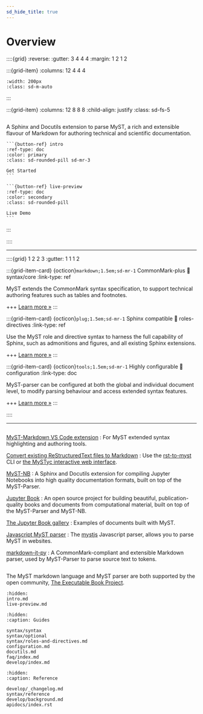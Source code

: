 ```yaml
---
sd_hide_title: true
---
```


# Overview

::::{grid}
:reverse:
:gutter: 3 4 4 4
:margin: 1 2 1 2

:::{grid-item}
:columns: 12 4 4 4

```{image} _static/logo-square.svg
:width: 200px
:class: sd-m-auto
```

:::

:::{grid-item}
:columns: 12 8 8 8
:child-align: justify
:class: sd-fs-5

```{rubric} MyST - Markedly Structured Text - Parser
```

A Sphinx and Docutils extension to parse MyST,
a rich and extensible flavour of Markdown for authoring technical and scientific documentation.

````{div} sd-d-flex-row
```{button-ref} intro
:ref-type: doc
:color: primary
:class: sd-rounded-pill sd-mr-3

Get Started
```

```{button-ref} live-preview
:ref-type: doc
:color: secondary
:class: sd-rounded-pill

Live Demo
```
````

:::

::::

---

::::{grid} 1 2 2 3
:gutter: 1 1 1 2

:::{grid-item-card} {octicon}`markdown;1.5em;sd-mr-1` CommonMark-plus
:link: syntax/core
:link-type: ref

MyST extends the CommonMark syntax specification, to support technical authoring features such as tables and footnotes.

+++
[Learn more »](syntax/core)
:::

:::{grid-item-card} {octicon}`plug;1.5em;sd-mr-1` Sphinx compatible
:link: roles-directives
:link-type: ref

Use the MyST role and directive syntax to harness the full capability of Sphinx, such as admonitions and figures, and all existing Sphinx extensions.

+++
[Learn more »](roles-directives)
:::

:::{grid-item-card} {octicon}`tools;1.5em;sd-mr-1` Highly configurable
:link: configuration
:link-type: doc

MyST-parser can be configured at both the global and individual document level,
to modify parsing behaviour and access extended syntax features.

+++
[Learn more »](configuration)
:::

::::

---

```{rubric} Additional resources
```

[MyST-Markdown VS Code extension](https://marketplace.visualstudio.com/items?itemName=ExecutableBookProject.myst-highlight)
: For MyST extended syntax highlighting and authoring tools.

[Convert existing ReStructuredText files to Markdown][rst-to-myst]
: Use the [rst-to-myst] CLI or [the MySTyc interactive web interface](https://astrojuanlu.github.io/mystyc/).

[MyST-NB](https://myst-nb.readthedocs.io)
: A Sphinx and Docutils extension for compiling Jupyter Notebooks into high quality documentation formats, built on top of the MyST-Parser.

[Jupyter Book](https://jupyterbook.org)
: An open source project for building beautiful, publication-quality books and documents from computational material, built on top of the MyST-Parser and MyST-NB.

[The Jupyter Book gallery](https://executablebooks.org/en/latest/gallery.html)
: Examples of documents built with MyST.

[Javascript MyST parser][mystjs]
: The [mystjs] Javascript parser, allows you to parse MyST in websites.

[markdown-it-py]
: A CommonMark-compliant and extensible Markdown parser, used by MyST-Parser to parse source text to tokens.

```{rubric} Acknowledgements
```

The MyST markdown language and MyST parser are both supported by the open community,
[The Executable Book Project](https://executablebooks.org).

```{toctree}
:hidden:
intro.md
live-preview.md
```

```{toctree}
:hidden:
:caption: Guides

syntax/syntax
syntax/optional
syntax/roles-and-directives.md
configuration.md
docutils.md
faq/index.md
develop/index.md
```

```{toctree}
:hidden:
:caption: Reference

develop/_changelog.md
syntax/reference
develop/background.md
apidocs/index.rst
```

[commonmark]: https://commonmark.org/
[github-ci]: https://github.com/executablebooks/MyST-Parser/workflows/continuous-integration/badge.svg?branch=master
[github-link]: https://github.com/executablebooks/MyST-Parser
[codecov-badge]: https://codecov.io/gh/executablebooks/MyST-Parser/branch/master/graph/badge.svg
[codecov-link]: https://codecov.io/gh/executablebooks/MyST-Parser
[rtd-badge]: https://readthedocs.org/projects/myst-parser/badge/?version=latest
[rtd-link]: https://myst-parser.readthedocs.io/en/latest/?badge=latest
[black-badge]: https://img.shields.io/badge/code%20style-black-000000.svg
[pypi-badge]: https://img.shields.io/pypi/v/myst-parser.svg
[pypi-link]: https://pypi.org/project/myst-parser
[conda-badge]: https://anaconda.org/conda-forge/myst-parser/badges/version.svg
[conda-link]: https://anaconda.org/conda-forge/myst-parser
[black-link]: https://github.com/ambv/black
[github-badge]: https://img.shields.io/github/stars/executablebooks/myst-parser?label=github
[markdown-it-py]: https://markdown-it-py.readthedocs.io/
[markdown-it]: https://markdown-it.github.io/
[rst-to-myst]: https://rst-to-myst.readthedocs.io
[mystjs]: https://github.com/executablebooks/mystjs
